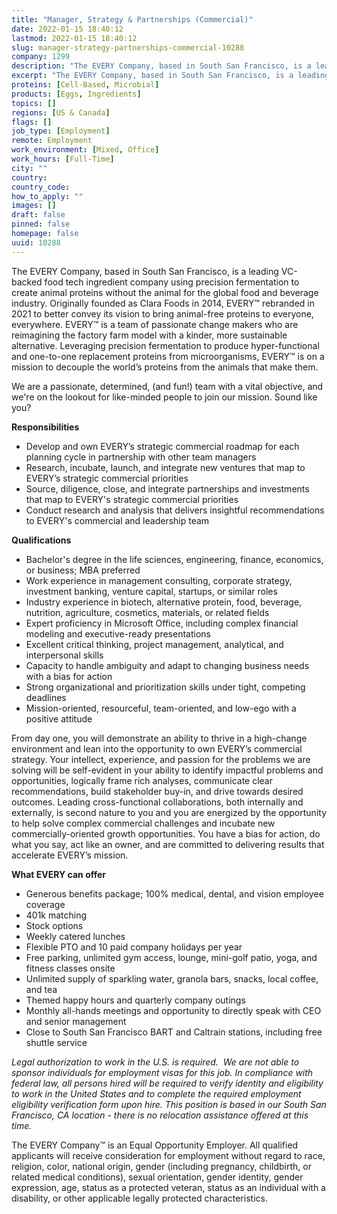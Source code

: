 ```yaml
---
title: "Manager, Strategy & Partnerships (Commercial)"
date: 2022-01-15 18:40:12
lastmod: 2022-01-15 18:40:12
slug: manager-strategy-partnerships-commercial-10288
company: 1299
description: "The EVERY Company, based in South San Francisco, is a leading VC-backed food tech ingredient company using precision fermentation to create animal proteins without the animal for the global food and beverage industry. Originally founded as Clara Foods in 2014, EVERY™ rebranded in 2021 to better convey its vision to bring animal-free proteins to everyone, everywhere. EVERY™ is a team of passionate change makers who are reimagining the factory farm model with a kinder, more sustainable alternative."
excerpt: "The EVERY Company, based in South San Francisco, is a leading VC-backed food tech ingredient company using precision fermentation to create animal proteins without the animal for the global food and beverage industry. Originally founded as Clara Foods in 2014, EVERY™ rebranded in 2021 to better convey its vision to bring animal-free proteins to everyone, everywhere. EVERY™ is a team of passionate change makers who are reimagining the factory farm model with a kinder, more sustainable alternative."
proteins: [Cell-Based, Microbial]
products: [Eggs, Ingredients]
topics: []
regions: [US & Canada]
flags: []
job_type: [Employment]
remote: Employment
work_environment: [Mixed, Office]
work_hours: [Full-Time]
city: ""
country: 
country_code: 
how_to_apply: ""
images: []
draft: false
pinned: false
homepage: false
uuid: 10288
---
```

<p>The EVERY Company, based in South San Francisco, is a leading VC-backed food tech ingredient company using precision fermentation to create animal proteins without the animal for the global food and beverage industry. Originally founded as Clara Foods in 2014, EVERY™ rebranded in 2021 to better convey its vision to bring animal-free proteins to everyone, everywhere. EVERY™ is a team of passionate change makers who are reimagining the factory farm model with a kinder, more sustainable alternative. Leveraging precision fermentation to produce hyper-functional and one-to-one replacement proteins from microorganisms, EVERY™ is on a mission to decouple the world’s proteins from the animals that make them.</p>
<p>We are a passionate, determined, (and fun!) team with a vital objective, and we're on the lookout for like-minded people to join our mission. Sound like you?</p>
<p><strong>Responsibilities</strong></p>
<ul>
<li>Develop and own EVERY’s strategic commercial roadmap for each planning cycle in partnership with other team managers</li>
<li>Research, incubate, launch, and integrate new ventures that map to EVERY’s strategic commercial priorities</li>
<li>Source, diligence, close, and integrate partnerships and investments that map to EVERY's strategic commercial priorities</li>
<li>Conduct research and analysis that delivers insightful recommendations to EVERY's commercial and leadership team</li>
</ul>
<p><strong>Qualifications</strong></p>
<ul>
<li>Bachelor's degree in the life sciences, engineering, finance, economics, or business; MBA preferred</li>
<li>Work experience in management consulting, corporate strategy, investment banking, venture capital, startups, or similar roles</li>
<li>Industry experience in biotech, alternative protein, food, beverage, nutrition, agriculture, cosmetics, materials, or related fields</li>
<li>Expert proficiency in Microsoft Office, including complex financial modeling and executive-ready presentations</li>
<li>Excellent critical thinking, project management, analytical, and interpersonal skills</li>
<li>Capacity to handle ambiguity and adapt to changing business needs with a bias for action</li>
<li>Strong organizational and prioritization skills under tight, competing deadlines</li>
<li>Mission-oriented, resourceful, team-oriented, and low-ego with a positive attitude</li>
</ul>
<p>From day one, you will demonstrate an ability to thrive in a high-change environment and lean into the opportunity to own EVERY’s commercial strategy. Your intellect, experience, and passion for the problems we are solving will be self-evident in your ability to identify impactful problems and opportunities, logically frame rich analyses, communicate clear recommendations, build stakeholder buy-in, and drive towards desired outcomes. Leading cross-functional collaborations, both internally and externally, is second nature to you and you are energized by the opportunity to help solve complex commercial challenges and incubate new commercially-oriented growth opportunities. You have a bias for action, do what you say, act like an owner, and are committed to delivering results that accelerate EVERY’s mission.</p>
<p><strong>What EVERY can offer</strong></p>
<ul>
<li>Generous benefits package; 100% medical, dental, and vision employee coverage</li>
<li>401k matching</li>
<li>Stock options</li>
<li>Weekly catered lunches</li>
<li>Flexible PTO and 10 paid company holidays per year</li>
<li>Free parking, unlimited gym access, lounge, mini-golf patio, yoga, and fitness classes onsite</li>
<li>Unlimited supply of sparkling water, granola bars, snacks, local coffee, and tea</li>
<li>Themed happy hours and quarterly company outings</li>
<li>Monthly all-hands meetings and opportunity to directly speak with CEO and senior management</li>
<li>Close to South San Francisco BART and Caltrain stations, including free shuttle service</li>
</ul>
<p><em>Legal authorization to work in the U.S. is required.  We are not able to sponsor individuals for employment visas for this job. </em><em>In compliance with federal law, all persons hired will be required to verify identity and eligibility to work in the United States and to complete the required employment eligibility verification form upon hire. </em><em>This position is based in our South San Francisco, CA location - there is no relocation assistance offered at this time. </em></p>
<p>The EVERY Company™ is an Equal Opportunity Employer. All qualified applicants will receive consideration for employment without regard to race, religion, color, national origin, gender (including pregnancy, childbirth, or related medical conditions), sexual orientation, gender identity, gender expression, age, status as a protected veteran, status as an individual with a disability, or other applicable legally protected characteristics.</p>

